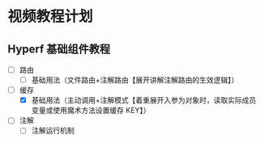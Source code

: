 # 视频教程计划

## Hyperf 基础组件教程

- [ ] 路由
    - [ ] 基础用法（文件路由+注解路由【展开讲解注解路由的生效逻辑】）
- [ ] 缓存
    - [x] 基础用法（主动调用+注解模式【着重展开入参为对象时，读取实际成员变量或使用魔术方法设置缓存 KEY】） 
- [ ] 注解
    - [ ] 注解运行机制
